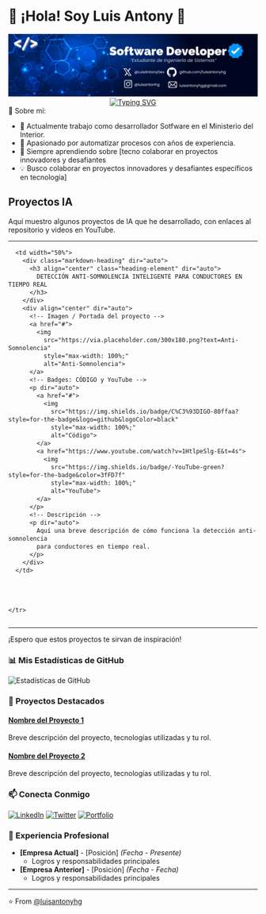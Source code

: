 # 👋 ¡Hola! Soy Luis Antony 🚀




<div align="center">
  <img src="./mibanner.jpeg" alt="vacio">
</div>
<div align="center">
  <a href="https://git.io/typing-svg">
    <img src="https://readme-typing-svg.demolab.com?font=Fira+Code&weight=600&size=28&duration=4000&pause=1000&color=36BCF7&center=true&vCenter=true&width=600&lines=Desarrollador+de+Software;Apasionado+por+la+Tecnolog%C3%ADa;Creando+Soluciones+Innovadoras;Siempre+Aprendiendo" alt="Typing SVG" />
  </a>
</div>
🚀 Sobre mí:

- 💼 Actualmente trabajo como desarrollador Sotfware en el Ministerio del Interior.
- 🌱 Apasionado por automatizar procesos con años de experiencia.
- 👯 Siempre aprendiendo sobre [tecno colaborar en proyectos innovadores y desafiantes
- 💡 Busco colaborar en proyectos innovadores y desafiantes específicos en tecnología]

## Proyectos IA

<!-- Puedes usar un título más grande o un texto introductorio aquí -->
Aquí muestro algunos proyectos de IA que he desarrollado, con enlaces al repositorio y videos en YouTube.

---
<table>
  <tbody>
  <tr>
   
      <td width="50%">
        <div class="markdown-heading" dir="auto">
          <h3 align="center" class="heading-element" dir="auto">
            DETECCIÓN ANTI-SOMNOLENCIA INTELIGENTE PARA CONDUCTORES EN TIEMPO REAL
          </h3>
        </div>
        <div align="center" dir="auto">
          <!-- Imagen / Portada del proyecto -->
          <a href="#">
            <img 
              src="https://via.placeholder.com/300x180.png?text=Anti-Somnolencia" 
              style="max-width: 100%;" 
              alt="Anti-Somnolencia">
          </a>
          <!-- Badges: CÓDIGO y YouTube -->
          <p dir="auto">
            <a href="#">
              <img 
                src="https://img.shields.io/badge/C%C3%93DIGO-80ffaa?style=for-the-badge&logo=github&logoColor=black" 
                style="max-width: 100%;" 
                alt="Código">
            </a>
            <a href="https://www.youtube.com/watch?v=1HtlpeSlg-E&t=4s">
              <img 
                src="https://img.shields.io/badge/-YouTube-green?style=for-the-badge&color=3fFD7f" 
                style="max-width: 100%;" 
                alt="YouTube">
            </a>
          </p>
          <!-- Descripción -->
          <p dir="auto">
            Aquí una breve descripción de cómo funciona la detección anti-somnolencia 
            para conductores en tiempo real.
          </p>
        </div>
      </td>

      

      
    </tr>
  </tbody>
</table>

---

<!-- Puedes cerrar con una frase o sección adicional -->
¡Espero que estos proyectos te sirvan de inspiración!


### 📊 Mis Estadísticas de GitHub

![Estadísticas de GitHub](https://github-readme-stats.vercel.app/api?username=luisantonyhg&show_icons=true&theme=radical)

### 🌟 Proyectos Destacados

#### [Nombre del Proyecto 1](link)
Breve descripción del proyecto, tecnologías utilizadas y tu rol.

#### [Nombre del Proyecto 2](link)
Breve descripción del proyecto, tecnologías utilizadas y tu rol.

### 📫 Conecta Conmigo

[![LinkedIn](https://img.shields.io/badge/-LinkedIn-0077B5?style=flat&logo=LinkedIn&logoColor=white)](TU_LINK_LINKEDIN)
[![Twitter](https://img.shields.io/badge/-Twitter-1DA1F2?style=flat&logo=Twitter&logoColor=white)](TU_LINK_TWITTER)
[![Portfolio](https://img.shields.io/badge/-Portfolio-000000?style=flat&logo=About.me&logoColor=white)](TU_LINK_PORTFOLIO)

### 💼 Experiencia Profesional

- **[Empresa Actual]** - [Posición] _(Fecha - Presente)_
  - Logros y responsabilidades principales
- **[Empresa Anterior]** - [Posición] _(Fecha - Fecha)_
  - Logros y responsabilidades principales

---
⭐️ From [@luisantonyhg](https://github.com/luisantonyhg)
